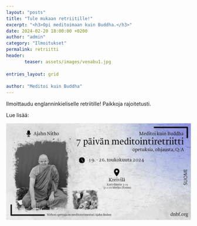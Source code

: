 ```yaml
---
layout: "posts"
title: "Tule mukaan retriitille!"
excerpt: "<h3>Opi meditoimaan kuin Buddha.</h3>"
date: 2024-02-20 18:00:00 +0200
author: "admin"
category: "Ilmoitukset"
permalink: retriitti
header: 
       teaser: assets/images/venabu1.jpg

entries_layout: grid

author: "Meditoi kuin Buddha"
---
```

Ilmoittaudu englanninkieliselle retriitille! Paikkoja rajoitetusti. 

Lue lisää:

<a href="https://dnbf.org/kreivila/indexen.html#slide1"><img src="assets/images/juliste.jpg" alt="retriitti"></a>

